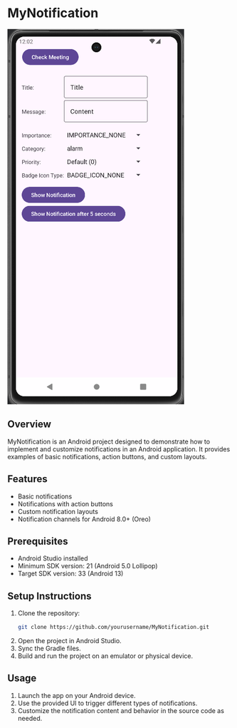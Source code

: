# MyNotification

![](./README/demo.png)

## Overview
MyNotification is an Android project designed to demonstrate how to implement and customize notifications in an Android application. It provides examples of basic notifications, action buttons, and custom layouts.

## Features
- Basic notifications
- Notifications with action buttons
- Custom notification layouts
- Notification channels for Android 8.0+ (Oreo)

## Prerequisites
- Android Studio installed
- Minimum SDK version: 21 (Android 5.0 Lollipop)
- Target SDK version: 33 (Android 13)

## Setup Instructions
1. Clone the repository:
   ```bash
   git clone https://github.com/yourusername/MyNotification.git
   ```
2. Open the project in Android Studio.
3. Sync the Gradle files.
4. Build and run the project on an emulator or physical device.

## Usage
1. Launch the app on your Android device.
2. Use the provided UI to trigger different types of notifications.
3. Customize the notification content and behavior in the source code as needed.
